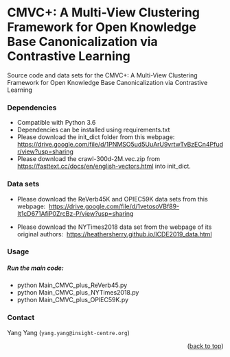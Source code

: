 <a name="readme-top"></a>
# CMVC+: A Multi-View Clustering Framework for Open Knowledge Base Canonicalization via Contrastive Learning

Source code and data sets for the CMVC+: A Multi-View Clustering Framework for Open Knowledge Base Canonicalization via Contrastive Learning

### Dependencies

* Compatible with Python 3.6
* Dependencies can be installed using requirements.txt
* Please download the init_dict folder from this webpage: 
https://drive.google.com/file/d/1PNMSO5ud5UuArU9vrtwTvBzECn4Pfudr/view?usp=sharing
* Please download the crawl-300d-2M.vec.zip from https://fasttext.cc/docs/en/english-vectors.html into init_dict. 

### Data sets
* Please download the ReVerb45K and OPIEC59K data sets from this webpage: 
https://drive.google.com/file/d/1vetosoVBf89-It1cD671AfiP0ZrcBz-P/view?usp=sharing

* Please download the NYTimes2018 data set from the webpage of its original authors: 
https://heathersherry.github.io/ICDE2019_data.html

### Usage

##### Run the main code:

* python Main_CMVC_plus_ReVerb45.py
* python Main_CMVC_plus_NYTimes2018.py
* python Main_CMVC_plus_OPIEC59K.py

### Contact

Yang Yang (`yang.yang@insight-centre.org`)

<p align="right">(<a href="#readme-top">back to top</a>)</p>
